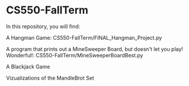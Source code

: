 # CS550-FallTerm

In this repository, you will find:

A Hangman Game: CS550-FallTerm/FINAL_Hangman_Project.py

A program that prints out a MineSweeper Board, but doesn't let you play! Wonderful!: CS550-FallTerm/MineSweeperBoardBest.py

A Blackjack Game

Vizualizations of the MandleBrot Set
